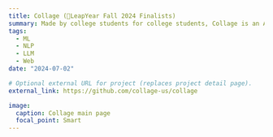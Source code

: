 ```yaml
---
title: Collage (🤵LeapYear Fall 2024 Finalists)
summary: Made by college students for college students, Collage is an AI-driven education platform that uses LlamaIndex, Scikit-Learn, Pandas, React Mantine, Flask, Natural Language Toolkit, LangChain, Heroku CI/CD Pipeline, and OpenAI API (GPT4-o & DALL-E Models) to personalize class schedules and career exploration, enhancing user engagement and academic planning. To log in to our platform, you need to use an edu Google account.
tags:
  - ML
  - NLP
  - LLM
  - Web
date: "2024-07-02"

# Optional external URL for project (replaces project detail page).
external_link: https://github.com/collage-us/collage

image:
  caption: Collage main page
  focal_point: Smart
---
```

